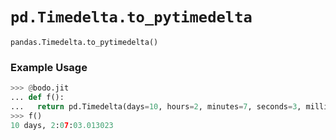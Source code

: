 # `pd.Timedelta.to_pytimedelta`

`pandas.Timedelta.to_pytimedelta()`

### Example Usage

```py
>>> @bodo.jit
... def f():
...   return pd.Timedelta(days=10, hours=2, minutes=7, seconds=3, milliseconds=13, microseconds=23).to_pytimedelta()
>>> f()
10 days, 2:07:03.013023
```
